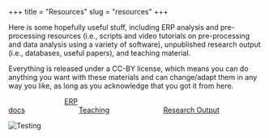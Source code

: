 +++
title = "Resources"
slug = "resources"
+++

Here is some hopefully useful stuff, including ERP analysis and pre-processing resources (i.e., scripts and video tutorials on pre-processing and data analysis using a variety of software), unpublished research output (i.e., databases, useful papers), and teaching material. 

Everything is released under a CC-BY license, which means you can do anything you want with these materials and can change/adapt them in any way you like, as long as you acknowledge that you got it from here.

&nbsp;&nbsp;&nbsp;&nbsp;&nbsp;&nbsp;&nbsp;&nbsp;&nbsp;&nbsp;&nbsp;&nbsp;&nbsp;&nbsp;&nbsp;&nbsp;&nbsp;&nbsp;&nbsp;&nbsp;&nbsp;&nbsp;&nbsp;&nbsp;&nbsp;&nbsp;&nbsp;&nbsp;[ERP docs](/erpdocs.md/)&nbsp;&nbsp;&nbsp;&nbsp;&nbsp;&nbsp;&nbsp;&nbsp;&nbsp;&nbsp;&nbsp;&nbsp;&nbsp;&nbsp;&nbsp;&nbsp;&nbsp;&nbsp;&nbsp;&nbsp;&nbsp;&nbsp;&nbsp;&nbsp;&nbsp;&nbsp;&nbsp;[Teaching](/research.md/)&nbsp;&nbsp;&nbsp;&nbsp;&nbsp;&nbsp;&nbsp;&nbsp;&nbsp;&nbsp;&nbsp;&nbsp;&nbsp;&nbsp;&nbsp;&nbsp;&nbsp;&nbsp;&nbsp;&nbsp;&nbsp;&nbsp;&nbsp;&nbsp;&nbsp;&nbsp;&nbsp;[Research Output](/research.md/)

![Testing](/images/succulent.JPG)
